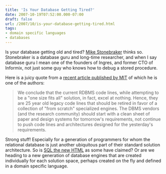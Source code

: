 ```yaml
---
title: 'Is Your Database Getting Tired?'
date: 2007-10-19T07:52:00.000-07:00
draft: false
url: /2007/10/is-your-database-getting-tired.html
tags: 
- domain specific languages
- databases
---
```


Is your database getting old and tired? [Mike Stonebraker](http://en.wikipedia.org/wiki/Michael_Stonebraker) thinks so. Stonebraker is a database guru and long-time researcher, and when I say database guru I mean one of the founders of Ingres, and former CTO of Informix, not just some guy who knows how to debug a stored procedure.  
  
Here is a juicy quote from a [recent article published by MIT](http://web.mit.edu/dna/www/vldb07hstore.pdf) of which he is one of the authors:  
  

> We conclude that the current RDBMS code lines, while attempting to be a "one size fits all" solution, in fact, excel at nothing. Hence, they are 25 year old legacy code lines that should be retired in favor of a collection of "from scratch" specialized engines. The DBMS vendors (and the research community) should start with a clean sheet of paper and design systems for tomorrow's requirements, not continue to push code lines and architectures designed for the yesterday's requirements.

  
  
Strong stuff! Especially for a generation of programmers for whom the relational database is just another ubiquitous part of their standard solution architecture. So is [SQL the new HTML](http://www.oreilly.com/pub/a/oreilly/tim/news/2005/09/30/what-is-web-20.html?page=3) as some have claimed? Or are we heading to a new generation of database engines that are created individually for each solution space, perhaps created on the fly and defined in a domain specific language.